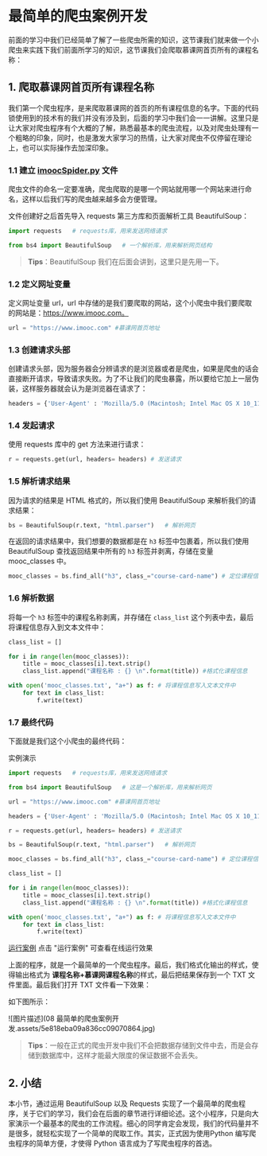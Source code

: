 # 最简单的爬虫案例开发

前面的学习中我们已经简单了解了一些爬虫所需的知识，这节课我们就来做一个小爬虫来实践下我们前面所学习的知识，这节课我们会爬取慕课网首页所有的课程名称：







## 1. 爬取慕课网首页所有课程名称

我们第一个爬虫程序，是来爬取慕课网的首页的所有课程信息的名字。下面的代码锁使用到的技术有的我们并没有涉及到，后面的学习中我们会一一讲解。这里只是让大家对爬虫程序有个大概的了解，熟悉最基本的爬虫流程，以及对爬虫处理有一个粗略的印象，同时，也是激发大家学习的热情，让大家对爬虫不仅停留在理论上，也可以实际操作去加深印象。



### 1.1 建立 [imoocSpider.py](http://imoocSpider.py) 文件

爬虫文件的命名一定要准确，爬虫爬取的是哪一个网站就用哪一个网站来进行命名，这样以后我们写的爬虫越来越多会方便管理。

文件创建好之后首先导入 requests 第三方库和页面解析工具 BeautifulSoup：

```python
import requests   # requests库，用来发送网络请求

from bs4 import BeautifulSoup   # 一个解析库，用来解析网页结构
```

> **Tips**：BeautifulSoup 我们在后面会讲到，这里只是先用一下。



### 1.2 定义网址变量

定义网址变量 url，url 中存储的是我们要爬取的网站，这个小爬虫中我们要爬取的网站是：https://www.imooc.com。

```python
url = "https://www.imooc.com" #慕课网首页地址
```



### 1.3 创建请求头部

创建请求头部，因为服务器会分辨请求的是浏览器或者是爬虫，如果是爬虫的话会直接断开请求，导致请求失败。为了不让我们的爬虫暴露，所以要给它加上一层伪装，这样服务器就会认为是浏览器在请求了：

```python
headers = {'User-Agent' : 'Mozilla/5.0 (Macintosh; Intel Mac OS X 10_11_5) AppleWebKit/537.36 (KHTML, like Gecko) Chrome/51.0.2704.79 Safari/537.36'} # 请求头部
```



### 1.4 发起请求

使用 requests 库中的 get 方法来进行请求：

```python
r = requests.get(url, headers= headers) # 发送请求
```



### 1.5 解析请求结果

因为请求的结果是 HTML 格式的，所以我们使用 BeautifulSoup 来解析我们的请求结果：

```python
bs = BeautifulSoup(r.text, "html.parser")   # 解析网页
```

在返回的请求结果中，我们想要的数据都是在 `h3` 标签中包裹着，所以我们使用 BeautifulSoup 查找返回结果中所有的 `h3` 标签并剥离，存储在变量 mooc_classes 中。

```python
mooc_classes = bs.find_all("h3", class_="course-card-name") # 定位课程信息
```



### 1.6 解析数据

将每一个 `h3` 标签中的课程名称剥离，并存储在 `class_list` 这个列表中去，最后将课程信息存入到文本文件中：

```python
class_list = []

for i in range(len(mooc_classes)):
    title = mooc_classes[i].text.strip()
    class_list.append("课程名称 : {} \n".format(title)) #格式化课程信息

with open('mooc_classes.txt', "a+") as f: # 将课程信息写入文本文件中
    for text in class_list:
        f.write(text)
```



### 1.7 最终代码

下面就是我们这个小爬虫的最终代码：



 实例演示

```python
import requests   # requests库，用来发送网络请求

from bs4 import BeautifulSoup   # 这是一个解析库，用来解析网页

url = "https://www.imooc.com" #慕课网首页地址

headers = {'User-Agent' : 'Mozilla/5.0 (Macintosh; Intel Mac OS X 10_11_5) AppleWebKit/537.36 (KHTML, like Gecko) Chrome/51.0.2704.79 Safari/537.36'} # 请求头部

r = requests.get(url, headers= headers) # 发送请求

bs = BeautifulSoup(r.text, "html.parser")   # 解析网页

mooc_classes = bs.find_all("h3", class_="course-card-name") # 定位课程信息

class_list = []

for i in range(len(mooc_classes)):
    title = mooc_classes[i].text.strip()
    class_list.append("课程名称 : {} \n".format(title)) #格式化课程信息

with open('mooc_classes.txt', "a+") as f: # 将课程信息写入文本文件中
    for text in class_list:
        f.write(text)

```

[运行案例](http://www.imooc.com/wiki/run/54.html) 点击 "运行案例" 可查看在线运行效果

上面的程序，就是一个最简单的一个爬虫程序。最后，我们格式化输出的样式，使得输出格式为 **课程名称+慕课网课程名称**的样式，最后把结果保存到一个 TXT 文件里面。最后我们打开 TXT 文件看一下效果：

如下图所示：

![图片描述](08 最简单的爬虫案例开发.assets/5e818eba09a836cc09070864.jpg)

> **Tips**：一般在正式的爬虫开发中我们不会把数据存储到文件中去，而是会存储到数据库中，这样才能最大限度的保证数据不会丢失。



## 2. 小结

本小节，通过运用 BeautifulSoup 以及  Requests  实现了一个最简单的爬虫程序，关于它们的学习，我们会在后面的章节进行详细论述。这个小程序，只是向大家演示一个最基本的爬虫的工作流程。细心的同学肯定会发现，我们的代码量并不是很多，就轻松实现了一个简单的爬取工作。其实，正式因为使用Python 编写爬虫程序的简单方便，才使得 Python 语言成为了写爬虫程序的首选。